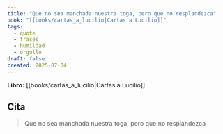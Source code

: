 ```yaml
---
title: "Que no sea manchada nuestra toga, pero que no resplandezca"
book: "[[books/cartas_a_lucilio|Cartas a Lucilio]]"
tags:
  - quote
  - frases
  - humildad
  - orgullo
draft: false
created: 2025-07-04
---
```


**Libro:** [[books/cartas_a_lucilio|Cartas a Lucilio]]

## Cita
> Que no sea manchada nuestra toga, pero que no resplandezca
